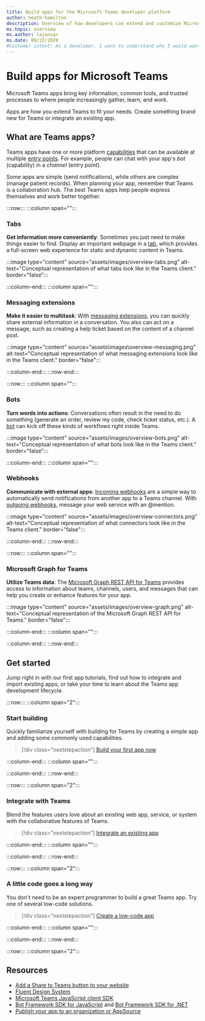 ```yaml
---
title: Build apps for the Microsoft Teams developer platform
author: heath-hamilton
description: Overview of how developers can extend and customize Microsoft Teams features with custom Teams apps.
ms.topic: overview
ms.author: lajanuar
ms.date: 09/22/2020
#Customer intent: As a developer, I want to understand why I would want to build a Teams app so that I can solve business problems.
---
```

# Build apps for Microsoft Teams

Microsoft Teams apps bring key information, common tools, and trusted processes to where people increasingly gather, learn, and work.

Apps are how you extend Teams to fit your needs. Create something brand new for Teams or integrate an existing app.

## What are Teams apps?

Teams apps have one or more platform [capabilities](concepts/capabilities-overview.md) that can be available at multiple [entry points](concepts/extensibility-points.md). For example, people can chat with your app's *bot* (capability) in a *channel* (entry point).

Some apps are simple (send notifications), while others are complex (manage patient records). When planning your app, remember that Teams is a collaboration hub. The best Teams apps help people express themselves and work better together.

:::row:::
   :::column span="":::

### Tabs

**Get information more conveniently**: Sometimes you just need to make things easier to find. Display an important webpage in a [tab](tabs/what-are-tabs.md), which provides a full-screen web experience for static and dynamic content in Teams.

:::image type="content" source="assets/images/overview-tabs.png" alt-text="Conceptual representation of what tabs look like in the Teams client." border="false":::

   :::column-end:::
   :::column span="":::

### Messaging extensions

**Make it easier to multitask**: With [messaging extensions](messaging-extensions/what-are-messaging-extensions.md), you can quickly share external information in a conversation. You also can act on a message, such as creating a help ticket based on the content of a channel post.

:::image type="content" source="assets\images\overview-messaging.png" alt-text="Conceptual representation of what messaging extensions look like in the Teams client." border="false":::

   :::column-end:::
:::row-end:::

:::row:::
   :::column span="":::

### Bots

**Turn words into actions**: Conversations often result in the need to do something (generate an order, review my code, check ticket status, etc.). A [bot](bots/what-are-bots.md) can kick off these kinds of workflows right inside Teams.

:::image type="content" source="assets/images/overview-bots.png" alt-text="Conceptual representation of what bots look like in the Teams client." border="false":::

   :::column-end:::
   :::column span="":::

### Webhooks

**Communicate with external apps**: [Incoming webhooks](webhooks-and-connectors/what-are-webhooks-and-connectors.md#incoming-webhooks) are a simple way to automatically send notifications from another app to a Teams channel. With [outgoing webhooks](webhooks-and-connectors/what-are-webhooks-and-connectors.md#outgoing-webhooks), message your web service with an @mention.

:::image type="content" source="assets/images/overview-connectors.png" alt-text="Conceptual representation of what connectors look like in the Teams client." border="false":::

   :::column-end:::
:::row-end:::

:::row:::
   :::column span="":::

### Microsoft Graph for Teams

**Utilize Teams data**: The [Microsoft Graph REST API for Teams](https://docs.microsoft.com/graph/teams-concept-overview) provides access to information about teams, channels, users, and messages that can help you create or enhance features for your app.

:::image type="content" source="assets/images/overview-graph.png" alt-text="Conceptual representation of the Microsoft Graph REST API for Teams." border="false":::

   :::column-end:::
   :::column span="":::

   :::column-end:::
:::row-end:::

## Get started

Jump right in with our first app tutorials, find out how to integrate and import existing apps, or take your time to learn about the Teams app development lifecycle.

:::row:::
   :::column span="2":::

### Start building

   Quickly familiarize yourself with building for Teams by creating a simple app and adding some commonly used capabilities.

   > [!div class="nextstepaction"]
   > [Build your first app now](build-your-first-app/build-first-app-overview.md)

   :::column-end:::
   :::column span="":::

   :::column-end:::
:::row-end:::

:::row:::
   :::column span="2":::

### Integrate with Teams

   Blend the features users love about an existing web app, service, or system with the collaborative features of Teams.

   > [!div class="nextstepaction"]
   > [Integrate an existing app](samples/integrating-web-apps.md)

   :::column-end:::
   :::column span="":::

   :::column-end:::
:::row-end:::

:::row:::
   :::column span="2":::

### A little code goes a long way

   You don't need to be an expert programmer to build a great Teams app. Try one of several low-code solutions.

   > [!div class="nextstepaction"]
   > [Create a low-code app](samples/teams-low-code-solutions.md)

   :::column-end:::
   :::column span="":::

   :::column-end:::
:::row-end:::

:::row:::
   :::column span="2":::

## Resources

* [Add a Share to Teams button to your website](concepts/build-and-test/share-to-teams.md)
* [Fluent Design System](https://fluentsite.z22.web.core.windows.net/)
* [Microsoft Teams JavaScript client SDK](https://docs.microsoft.com/javascript/api/@microsoft/teams-js/?view=msteams-client-js-latest&preserve-view=true)
* [Bot Framework SDK for JavaScript](https://github.com/Microsoft/botbuilder-js) and [Bot Framework SDK for .NET](https://github.com/Microsoft/botbuilder-dotnet/)
* [Publish your app to an organization or AppSource](concepts/deploy-and-publish/overview.md)
